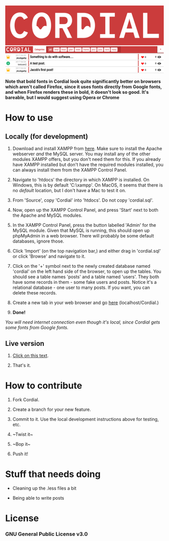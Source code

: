![Cordial](cordial-onred.png)
![Cordial](cordial-screen2.png)

**Note that bold fonts in Cordial look quite significantly better on browsers which aren't called Firefox, since it uses fonts directly from Google fonts, and when Firefox renders these in bold, it doesn't look so good. It's bareable, but I would suggest using Opera or Chrome**

# How to use

## Locally (for development)

 1. Download and install XAMPP from [here](https://www.apachefriends.org/index.html). Make sure to install the Apache webserver *and* the MySQL server. You may install any of the other modules XAMPP offers, but you don't need them for this. If you already have XAMPP installed but don't have the required modules installed, you can always install them from the XAMPP Control Panel.
 
 2. Navigate to 'htdocs' the directory in which XAMPP is installed. On Windows, this is by default 'C:\xampp'. On MacOS, it seems that there is no *default* location, but I don't have a Mac to test it on.
 
 3. From 'Source', copy 'Cordial' into 'htdocs'. Do not copy 'cordial.sql'.
 
 4. Now, open up the XAMPP Control Panel, and press 'Start' next to both the Apache and MySQL modules.
 
 5. In the XAMPP Control Panel, press the button labelled 'Admin' for the MySQL module. Given that MySQL is running, this should open up phpMyAdmin in a web browser. There will probably be some default databases, ignore those.
 
 6. Click 'Import' (on the top navigation bar,) and either drag in 'cordial.sql' or click 'Browse' and navigate to it.
 
 7. Click on the '+' symbol next to the newly created database named 'cordial' on the left hand side of the browser, to open up the tables. You should see a table names 'posts' and a table named 'users'. They both have some records in them - some fake users and posts. Notice it's a relational database - one user to many posts. If you want, you can delete these records.
 
 8. Create a new tab in your web browser and go [here](http://localhost/Cordial/) (localhost/Cordial.)
 
 9. **Done!**
 
*You will need internet connection even though it's local, since Cordial gets some fonts from Google fonts.*

## Live version

 1. [Click on this text](http://cordial.jacobgarby.co.uk).
 
 2. That's it.
 
# How to contribute

 1. Fork Cordial.
 
 2. Create a branch for your new feature.
 
 3. Commit to it. Use the local development instructions above for testing, etc.
 
 4. ~Twist it~
 
 5. ~Bop it~
 
 6. Push it!
 
# Stuff that needs doing

 - Cleaning up the .less files a bit
 
 - Being able to write posts
 
# License

### GNU General Public License v3.0

